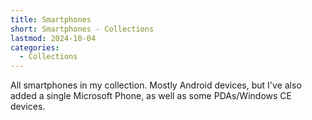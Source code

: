 ```yaml
---
title: Smartphones
short: Smartphones - Collections
lastmod: 2024-10-04
categories:
  - Collections
---
```


All smartphones in my collection. Mostly Android devices, but I've also added a single Microsoft Phone, as well as some PDAs/Windows CE devices.
